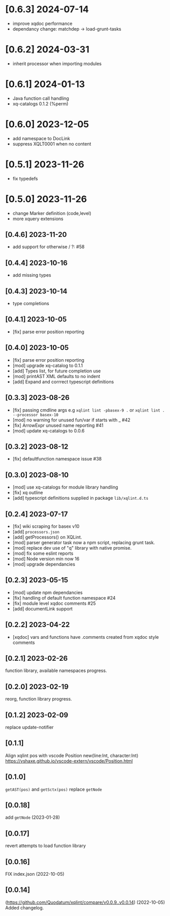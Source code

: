 # [0.6.3] 2024-07-14
* improve xqdoc performance
* dependancy change: matchdep -> load-grunt-tasks
# [0.6.2] 2024-03-31
* inherit processor when importing modules
# [0.6.1] 2024-01-13
* Java function call handling
* xq-catalogs 0.1.2 (%perm)
# [0.6.0] 2023-12-05
* add namespace to DocLink
* suppress XQLT0001 when no content
# [0.5.1] 2023-11-26
* fix typedefs 
# [0.5.0] 2023-11-26
* change Marker definition (code,level)
* more xquery extensions 
## [0.4.6] 2023-11-20
* add support for otherwise / ?: #58
## [0.4.4] 2023-10-16
* add missing types
## [0.4.3] 2023-10-14
* type completions 
## [0.4.1] 2023-10-05
* [fix] parse error position reporting
## [0.4.0] 2023-10-05
* [fix] parse error position reporting
* [mod] upgrade xq-catalog to 0.1.1
* [add] Types list, for future completion use
* [mod] printAST XML defaults to no indent
* [add] Expand and corrrect typescript definitions
## [0.3.3] 2023-08-26
* [fix] passing cmdline args e.g `xqlint lint -pbasex-9 .` or `xqlint lint . --processor basex-10`
* [mod] no warning for unused fun/var if starts with _ #42
* [fix] ArrowExpr unused name reporting #41
* [mod] update xq-catalogs to 0.0.6
## [0.3.2] 2023-08-12
* [fix] defaultfunction namespace issue #38
## [0.3.0] 2023-08-10
* [mod] use xq-catalogs for module library handling
* [fix] xq outline 
* [add] typescript definitions supplied in package `lib/xqlint.d.ts`
## [0.2.4] 2023-07-17
* [fix] wiki scraping for basex v10
* [add] `processors.json` 
* [add] getProcessors() on XQLint. 
* [mod] parser generator task now a npm script, replacing grunt task.
* [mod] replace dev use of "q" library with native promise. 
* [mod] fix some eslint reports
* [mod] Node version min now 16
* [mod] upgrade dependancies
## [0.2.3] 2023-05-15
* [mod] update npm dependancies
* [fix] handling of default function namespace #24 
* [fix] module level xqdoc comments #25
* [add] documentLink support

## [0.2.2] 2023-04-22
* [xqdoc] vars and functions have .comments created from xqdoc style comments

## [0.2.1] 2023-02-26
function library, available namespaces progress.

## [0.2.0] 2023-02-19
reorg, function library progress.

## [0.1.2] 2023-02-09
replace update-notifier

## [0.1.1] 
Align xqlint pos with vscode Position new(line:Int, character:Int)
https://vshaxe.github.io/vscode-extern/vscode/Position.html

## [0.1.0] 
`getAST(pos)` and `getSctx(pos)` replace `getNode`

## [0.0.18] 
add `getNode` (2023-01-28)

## [0.0.17] 
revert attempts to load function library
 
## [0.0.16] 
FIX index.json (2022-10-05)
## [0.0.14]
(https://github.com/Quodatum/xqlint/compare/v0.0.9..v0.0.14) (2022-10-05)
Added changelog.
